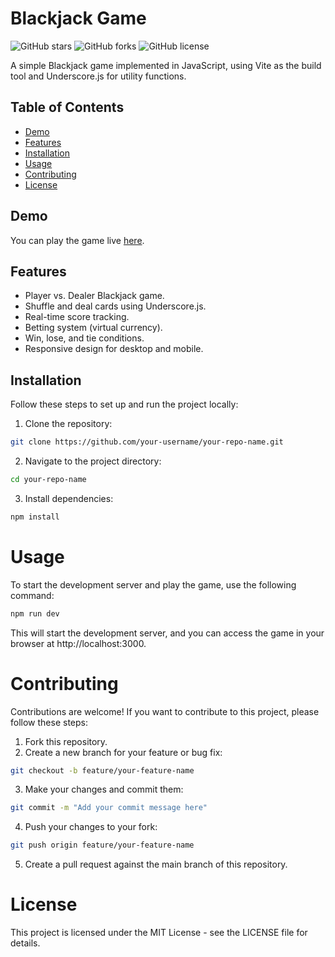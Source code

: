 # Blackjack Game

![GitHub stars](https://img.shields.io/github/stars/your-username/your-repo-name)
![GitHub forks](https://img.shields.io/github/forks/your-username/your-repo-name)
![GitHub license](https://img.shields.io/github/license/your-username/your-repo-name)

A simple Blackjack game implemented in JavaScript, using Vite as the build tool and Underscore.js for utility functions.

## Table of Contents

- [Demo](#demo)
- [Features](#features)
- [Installation](#installation)
- [Usage](#usage)
- [Contributing](#contributing)
- [License](#license)

## Demo

You can play the game live [here](#insert-demo-link).

## Features

- Player vs. Dealer Blackjack game.
- Shuffle and deal cards using Underscore.js.
- Real-time score tracking.
- Betting system (virtual currency).
- Win, lose, and tie conditions.
- Responsive design for desktop and mobile.

## Installation

Follow these steps to set up and run the project locally:

1. Clone the repository:
```bash
git clone https://github.com/your-username/your-repo-name.git
```

2. Navigate to the project directory:

```bash
cd your-repo-name
```

3. Install dependencies:
```bash
npm install
```

# Usage
To start the development server and play the game, use the following command:
```bash
npm run dev
```

This will start the development server, and you can access the game in your browser at http://localhost:3000.

# Contributing
Contributions are welcome! If you want to contribute to this project, please follow these steps:

1. Fork this repository.
2. Create a new branch for your feature or bug fix:
```bash
git checkout -b feature/your-feature-name
```
3. Make your changes and commit them:
```bash
git commit -m "Add your commit message here"
```
4. Push your changes to your fork:
```bash
git push origin feature/your-feature-name
```
5. Create a pull request against the main branch of this repository.

# License
This project is licensed under the MIT License - see the LICENSE file for details.